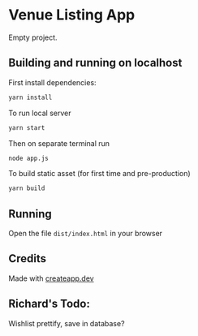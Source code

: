 # Venue Listing App

Empty project.

## Building and running on localhost

First install dependencies:

```sh
yarn install
```

To run local server

```sh
yarn start
```
Then on separate terminal run
```sh
node app.js
```

To build static asset (for first time and pre-production)

```sh
yarn build
```

## Running

Open the file `dist/index.html` in your browser

## Credits

Made with [createapp.dev](https://createapp.dev/)

## Richard's Todo:
Wishlist prettify, save in database?

